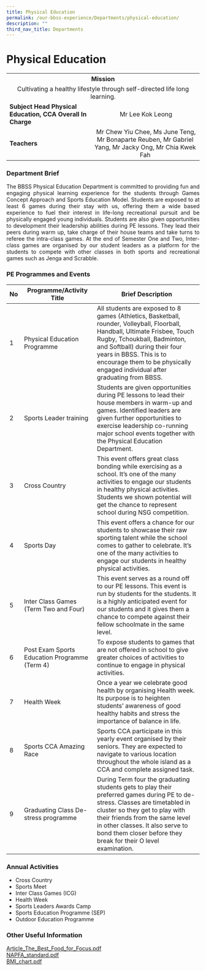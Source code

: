 ```yaml
---
title: Physical Education
permalink: /our-bbss-experience/Departments/physical-education/
description: ""
third_nav_title: Departments
---
```

# Physical Education

<div>
<table>
<tbody>
<tr>
<th style="text-align: center;" colspan="3">Mission</th>
</tr>
<tr>
<td style="text-align: center;" colspan="3">Cultivating a healthy lifestyle through self-directed life long learning.</td>
</tr>
<tr>
<td><strong>Subject Head Physical Education,&nbsp;</strong><strong>CCA Overall In Charge</strong></td>
<td style="text-align: center;" colspan="2">&nbsp;Mr Lee Kok Leong</td>
</tr>
<tr>
<td><strong>Teachers</strong></td>
<td style="text-align: center;" colspan="2">&nbsp;Mr Chew Yiu Chee, Ms June Teng, Mr Bonaparte Reuben, Mr Gabriel Yang, Mr Jacky Ong, Mr Chia Kwek Fah</td>
</tr>
</tbody>
</table>
</div>

### Department Brief

<p style="text-align: justify;">The BBSS Physical Education Department is committed to providing fun and engaging physical learning experience for the students through Games Concept Approach and Sports Education Model. Students are exposed to at least 6 games during their stay with us, offering them a wide based experience to fuel their interest in life-long recreational pursuit and be physically engaged young individuals. Students are also given opportunities to development their leadership abilities during PE lessons. They lead their peers during warm up, take charge of their house teams and take turns to referee the intra-class games. At the end of Semester One and Two, Inter-class games are organised by our student leaders as a platform for the students to compete with other classes in both sports and recreational games such as Jenga and Scrabble.</p>

### PE Programmes and Events

| No |            Programme/Activity Title           |                                           Brief Description                          |
|--|--------------|----------|
|  1 | Physical Education Programme                  | All students are exposed to 8 games (Athletics, Basketball, rounder, Volleyball, Floorball, Handball, Ultimate Frisbee, Touch Rugby, Tchoukball, Badminton, and Softball) during their four years in BBSS. This is to encourage them to be physically engaged individual after graduating from BBSS.  |
|  2 | Sports Leader training                        | Students are given opportunities during PE lessons to lead their house members in warm-up and games. Identified leaders are given further opportunities to exercise leadership co-running major school events together with the Physical Education Department.                                        |
|  3 | Cross Country                                 | This event offers great class bonding while exercising as a school. It’s one of the many activities to engage our students in healthy physical activities. Students we shown potential will get the chance to represent school during NSG competition.                                                |
|  4 | Sports Day                                    | This event offers a chance for our students to showcase their raw sporting talent while the school comes to gather to celebrate. It’s one of the many activities to engage our students in healthy physical activities.                                                                               |
|  5 | Inter Class Games (Term Two and Four)         | This event serves as a round off to our PE lessons. This event is run by students for the students. It is a highly anticipated event for our students and it gives them a chance to compete against their fellow schoolmate in the same level.                                                        |
|  6 | Post Exam Sports Education Programme (Term 4) | To expose students to games that are not offered in school to give greater choices of activities to continue to engage in physical activities.                                                                                                                                                        |
|  7 | Health Week                                   | Once a year we celebrate good health by organising Health week. Its purpose is to heighten students’ awareness of good healthy habits and stress the importance of balance in life.                                                                                                                   |
| 8  | Sports CCA Amazing Race                       | Sports CCA participate in this yearly event organised by their seniors. They are expected to navigate to various location throughout the whole island as a CCA and complete assigned task.                                                                                                            |
|  9 | Graduating Class De-stress programme          | During Term four the graduating students gets to play their preferred games during PE to de-stress. Classes are timetabled in cluster so they get to play with their friends from the same level in other classes. It also serve to bond them closer before they break for their O level examination. |


### Annual Activities

*   Cross Country
*   Sports Meet
*   Inter Class Games (ICG)
*   Health Week
*   Sports Leaders Awards Camp
*   Sports Education Programme (SEP)
*   Outdoor Education Programme

  

### Other Useful Information

<a href="/files/Our%20bbss%20experience/Article_The_Best_Food_for_Focus.pdf" target="_blank">Article\_The\_Best\_Food\_for\_Focus.pdf</a>  
<a href="/files/Our%20bbss%20experience/NAPFA_standard.pdf" target="_blank">NAPFA\_standard.pdf</a>  
<a href="/files/Our%20bbss%20experience/BMI_chart.pdf" target="_blank">BMI\_chart.pdf</a>